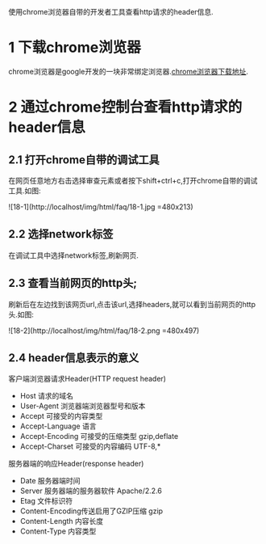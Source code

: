 <div class="jumbotron">
<p>使用chrome浏览器自带的开发者工具查看http请求的header信息.</p>
</div>

1 下载chrome浏览器
===
chrome浏览器是google开发的一块非常绑定浏览器.[chrome浏览器下载地址](http://sw.bos.baidu.com/sw-search-sp/software/1dabeccc5dd84/ChromeStandalone_64.0.3282.167_Setup.exe).


2 通过chrome控制台查看http请求的header信息
===

2.1 打开chrome自带的调试工具
---
在网页任意地方右击选择审查元素或者按下shift+ctrl+c,打开chrome自带的调试工具.如图:

![18-1](http://localhost/img/html/faq/18-1.jpg  =480x213)


2.2 选择network标签
---

在调试工具中选择network标签,刷新网页.


2.3 查看当前网页的http头;
---
刷新后在左边找到该网页url,点击该url,选择headers,就可以看到当前网页的http头.如图:

![18-2](http://localhost/img/html/faq/18-2.png =480x497)

2.4 header信息表示的意义
---

客户端浏览器请求Header(HTTP request header)

- Host 请求的域名
- User-Agent 浏览器端浏览器型号和版本
- Accept 可接受的内容类型
- Accept-Language 语言
- Accept-Encoding 可接受的压缩类型 gzip,deflate
- Accept-Charset 可接受的内容编码 UTF-8,*

服务器端的响应Header(response header)

- Date 服务器端时间
- Server 服务器端的服务器软件 Apache/2.2.6
- Etag 文件标识符
- Content-Encoding传送启用了GZIP压缩 gzip
- Content-Length 内容长度
- Content-Type 内容类型
